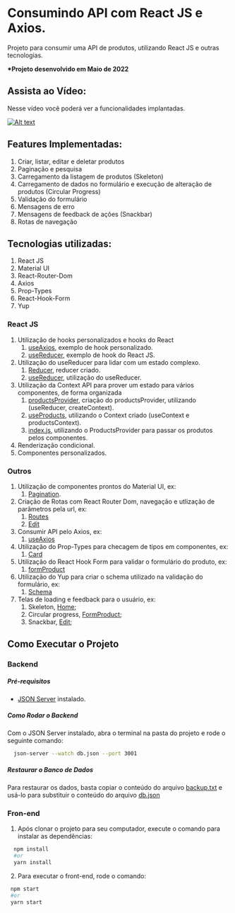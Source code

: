 # Consumindo API com React JS e Axios.

Projeto para consumir uma API de produtos, utilizando React JS e outras tecnologias.

**\*Projeto desenvolvido em Maio de 2022**

## Assista ao Vídeo:

Nesse vídeo você poderá ver a funcionalidades implantadas.

[![Alt text](https://img.youtube.com/vi/Oly30VzBizA/0.jpg)](https://www.youtube.com/watch?v=Oly30VzBizA)

## Features Implementadas:

1. Criar, listar, editar e deletar produtos
2. Paginação e pesquisa
3. Carregamento da listagem de produtos (Skeleton)
4. Carregamento de dados no formulário e execução de alteração de produtos (Circular Progress)
5. Validação do formulário
6. Mensagens de erro
7. Mensagens de feedback de ações (Snackbar)
8. Rotas de navegação

## Tecnologias utilizadas:

1. React JS
2. Material UI
3. React-Router-Dom
4. Axios
5. Prop-Types
6. React-Hook-Form
7. Yup

### React JS

1. Utilização de hooks personalizados e hooks do React
   1. [useAxios](src/hooks/useAxios.js), exemplo de hook personalizado.
   2. [useReducer](src/providers/productsProvider.js), exemplo de hook do React JS.
2. Utilização do useReducer para lidar com um estado complexo.
   1. [Reducer](src/reducers/productsReducer.js), reducer criado.
   2. [useReducer](src/providers/productsProvider.js), utilização do useReducer.
3. Utilização da Context API para prover um estado para vários componentes, de forma organizada
   1. [productsProvider](src/providers/productsProvider.js), criação do productsProvider, utilizando (useReducer, createContext).
   2. [useProducts](src/hooks/useProducts.js), utilizando o Context criado (useContext e productsContext).
   3. [index.js](src/index.js), utilizando o ProductsProvider para passar os produtos pelos componentes.
4. Renderização condicional.
5. Componentes personalizados.

### Outros

1. Utilização de componentes prontos do Material UI, ex:
   1. [Pagination](src/components/Pagination/index.js).
2. Criação de Rotas com React Router Dom, navegação e utlização de parâmetros pela url, ex:
   1. [Routes](src/routes.js)
   2. [Edit](src/pages/Edit/index.js)
3. Consumir API pelo Axios, ex:
   1. [useAxios](src/hooks/useAxios.js)
4. Utilização do Prop-Types para checagem de tipos em componentes, ex:
   1. [Card](src/components/card/index.js)
5. Utilização do React Hook Form para validar o formulário do produto, ex:
   1. [formProduct](src/components/FormProduct/index.js)
6. Utilização do Yup para criar o schema utilizado na validação do formulário, ex:
   1. [Schema](src/components/FormProduct/schema.js)
7. Telas de loading e feedback para o usuário, ex:
   1. Skeleton, [Home](src/pages/Home/index.js);
   2. Circular progress, [FormProduct](src/components/FormProduct/index.js);
   3. Snackbar, [Edit](src/pages/Edit/index.js);

## Como Executar o Projeto

### Backend

##### Pré-requisitos

- [JSON Server](https://www.npmjs.com/package/json-server) instalado.

##### Como Rodar o Backend

Com o JSON Server instalado, abra o terminal na pasta do projeto e rode o seguinte comando:

```bash
  json-server --watch db.json --port 3001
```

##### Restaurar o Banco de Dados

Para restaurar os dados, basta copiar o conteúdo do arquivo [backup.txt](backup.txt) e usá-lo para substituir o conteúdo do arquivo [db.json](db.json)

### Fron-end

1. Após clonar o projeto para seu computador, execute o comando para instalar as dependências:

```bash
  npm install
  #or
  yarn install
```

2. Para executar o front-end, rode o comando:

```bash
 npm start
 #or
 yarn start
```
